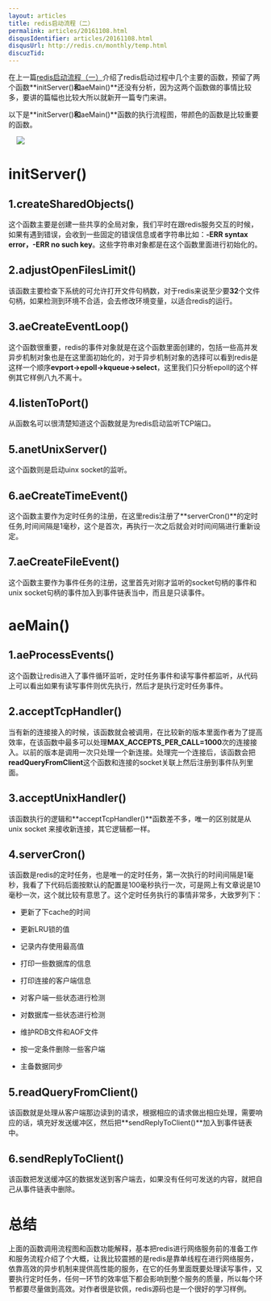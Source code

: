 ```yaml
---
layout: articles
title: redis启动流程（二）
permalink: articles/20161108.html
disqusIdentifier: articles/20161108.html
disqusUrl: http://redis.cn/monthly/temp.html
discuzTid: 
---
```



在上一篇[redis启动流程（一）](http://www.ituring.com.cn/article/265187)介绍了redis启动过程中几个主要的函数，预留了两个函数**initServer()**和**aeMain()**还没有分析，因为这两个函数做的事情比较多，要讲的篇幅也比较大所以就新开一篇专门来讲。

以下是**initServer()**和**aeMain()**函数的执行流程图，带颜色的函数是比较重要的函数。

    ![](https://github.com/rediscn/rediscn/blob/master/images/articles/20161108001_001.jpg)

# initServer()

## 1.createSharedObjects()

这个函数主要是创建一些共享的全局对象，我们平时在跟redis服务交互的时候，如果有遇到错误，会收到一些固定的错误信息或者字符串比如：**-ERR syntax error，-ERR no such key**。这些字符串对象都是在这个函数里面进行初始化的。

## 2.adjustOpenFilesLimit()

该函数主要检查下系统的可允许打开文件句柄数，对于redis来说至少要**32**个文件句柄，如果检测到环境不合适，会去修改环境变量，以适合redis的运行。

## 3.aeCreateEventLoop()

这个函数很重要，redis的事件对象就是在这个函数里面创建的，包括一些高并发异步机制对象也是在这里面初始化的，对于异步机制对象的选择可以看到redis是这样一个顺序**evport->epoll->kqueue->select**，这里我们只分析epoll的这个样例其它样例八九不离十。

## 4.listenToPort()

从函数名可以很清楚知道这个函数就是为redis启动监听TCP端口。

## 5.anetUnixServer()

这个函数则是启动uinx socket的监听。

## 6.aeCreateTimeEvent()

这个函数主要作为定时任务的注册，在这里redis注册了**serverCron()**的定时任务,时间间隔是1毫秒，这个是首次，再执行一次之后就会对时间间隔进行重新设定。

## 7.aeCreateFileEvent()

这个函数主要作为事件任务的注册，这里首先对刚才监听的socket句柄的事件和unix socket句柄的事件加入到事件链表当中，而且是只读事件。

# aeMain()

## 1.aeProcessEvents()

这个函数让redis进入了事件循环监听，定时任务事件和读写事件都监听，从代码上可以看出如果有读写事件则优先执行，然后才是执行定时任务事件。

## 2.acceptTcpHandler()

当有新的连接接入的时候，该函数就会被调用，在比较新的版本里面作者为了提高效率，在该函数中最多可以处理**MAX_ACCEPTS_PER_CALL=1000**次的连接接入。以前的版本是调用一次只处理一个新连接。处理完一个连接后，该函数会把**readQueryFromClient**这个函数和连接的socket关联上然后注册到事件队列里面。

## 3.acceptUnixHandler()

该函数执行的逻辑和**acceptTcpHandler()**函数差不多，唯一的区别就是从unix socket 来接收新连接，其它逻辑都一样。

## 4.serverCron()

该函数是redis的定时任务，也是唯一的定时任务，第一次执行的时间间隔是1毫秒，我看了下代码后面按默认的配置是100毫秒执行一次，可是网上有文章说是10毫秒一次，这个就比较有意思了。这个定时任务执行的事情非常多，大致罗列下：

+ 更新了下cache的时间

+ 更新LRU锁的值
 
+ 记录内存使用最高值
 
+ 打印一些数据库的信息
 
+ 打印连接的客户端信息
 
+ 对客户端一些状态进行检测
 
+ 对数据库一些状态进行检测
 
+ 维护RDB文件和AOF文件

+ 按一定条件删除一些客户端

+ 主备数据同步

## 5.readQueryFromClient()

该函数就是处理从客户端那边读到的请求，根据相应的请求做出相应处理，需要响应的话，填充好发送缓冲区，然后把**sendReplyToClient()**加入到事件链表中。

## 6.sendReplyToClient()

该函数把发送缓冲区的数据发送到客户端去，如果没有任何可发送的内容，就把自己从事件链表中删除。

# 总结

上面的函数调用流程图和函数功能解释，基本把redis进行网络服务前的准备工作和服务流程介绍了个大概，让我比较震撼的是redis是靠单线程在进行网络服务，依靠高效的异步机制来提供高性能的服务，在它的任务里面既要处理读写事件，又要执行定时任务，任何一环节的效率低下都会影响到整个服务的质量，所以每个环节都要尽量做到高效。对作者很是钦佩，redis源码也是一个很好的学习样例。

